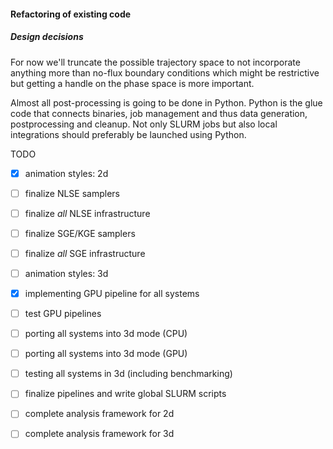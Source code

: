 #### Refactoring of existing code

##### Design decisions
For now we'll truncate the possible trajectory space to not incorporate anything more than
no-flux boundary conditions which might be restrictive but getting a handle on the phase
space is more important.

Almost all post-processing is going to be done in Python. Python is the glue code that connects
binaries, job management and thus data generation, postprocessing and cleanup. Not only SLURM
jobs but also local integrations should preferably be launched using Python.

TODO

- [x] animation styles: 2d
- [ ] finalize NLSE samplers
- [ ] finalize _all_ NLSE infrastructure
- [ ] finalize SGE/KGE samplers
- [ ] finalize _all_ SGE infrastructure

- [ ] animation styles: 3d
- [x] implementing GPU pipeline for all systems
- [ ] test GPU pipelines

- [ ] porting all systems into 3d mode (CPU)
- [ ] porting all systems into 3d mode (GPU)

- [ ] testing all systems in 3d (including benchmarking)

- [ ] finalize pipelines and write global SLURM scripts

- [ ] complete analysis framework for 2d
- [ ] complete analysis framework for 3d

